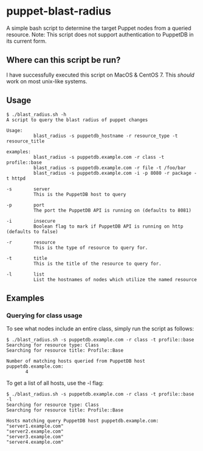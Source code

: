 # puppet-blast-radius
A simple bash script to determine the target Puppet nodes from a queried resource.  Note: This script does not support authentication to PuppetDB in its current form.

## Where can this script be run?
I have successfully executed this script on MacOS & CentOS 7.  This _should_ work on most unix-like systems.

## Usage

```
$ ./blast_radius.sh -h
A script to query the blast radius of puppet changes

Usage:
          blast_radius -s puppetdb_hostname -r resource_type -t resource_title

examples:
          blast_radius -s puppetdb.example.com -r class -t profile::base
          blast_radius -s puppetdb.example.com -r file -t /foo/bar
          blast_radius -s puppetdb.example.com -i -p 8080 -r package -t httpd

-s        server
          This is the PuppetDB host to query

-p        port
          The port the PuppetDB API is running on (defaults to 8081)

-i        insecure
          Boolean flag to mark if PuppetDB API is running on http (defaults to false)

-r        resource
          This is the type of resource to query for.

-t        title
          This is the title of the resource to query for.

-l        list
          List the hostnames of nodes which utilize the named resource
```

## Examples
### Querying for class usage
To see what nodes include an entire class, simply run the script as follows:

```
$ ./blast_radius.sh -s puppetdb.example.com -r class -t profile::base
Searching for resource type: Class
Searching for resource title: Profile::Base

Number of matching hosts queried from PuppetDB host puppetdb.example.com:
       4
```

To get a list of all hosts, use the -l flag:

```
$ ./blast_radius.sh -s puppetdb.example.com -r class -t profile::base -l
Searching for resource type: Class
Searching for resource title: Profile::Base

Hosts matching query PuppetDB host puppetdb.example.com:
"server1.example.com"
"server2.example.com"
"server3.example.com"
"server4.example.com"
```
